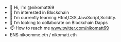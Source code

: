 - 👋 Hi, I’m @nikomatt69
- 👀 I’m interested in Blockchain
- 🌱 I’m currently learning Html,CSS,JavaScript,Solidity.
- 💞️ I’m looking to collaborate on Blockchain Dapps
- 📫 How to reach me www.twitter.com/nikomatt69
- ENS nikoemme.eth / nikomatt.eth

<!---
nikomatt69/nikomatt69 is a ✨ special ✨ repository because its `README.md` (this file) appears on your GitHub profile.
You can click the Preview link to take a look at your changes.
--->

